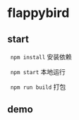 # flappybird

## start
` npm install` 安装依赖  

` npm start`   本地运行  

` npm run build` 打包  


## demo
